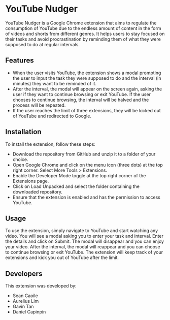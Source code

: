 # YouTube Nudger

YouTube Nudger is a Google Chrome extension that aims to regulate the consumption of YouTube due to the endless amount of content in the form of videos and shorts from different genres. It helps users to stay focused on their tasks and avoid procrastination by reminding them of what they were supposed to do at regular intervals.

## Features

- When the user visits YouTube, the extension shows a modal prompting the user to input the task they were supposed to do and the interval (in minutes) they want to be reminded of it.
- After the interval, the modal will appear on the screen again, asking the user if they want to continue browsing or exit YouTube. If the user chooses to continue browsing, the interval will be halved and the process will be repeated.
- If the user reaches the limit of three extensions, they will be kicked out of YouTube and redirected to Google.

## Installation

To install the extension, follow these steps:

- Download the repository from GitHub and unzip it to a folder of your choice.
- Open Google Chrome and click on the menu icon (three dots) at the top right corner. Select More Tools > Extensions.
- Enable the Developer Mode toggle at the top right corner of the Extensions page.
- Click on Load Unpacked and select the folder containing the downloaded repository.
- Ensure that the extension is enabled and has the permission to access YouTube.

## Usage

To use the extension, simply navigate to YouTube and start watching any video. You will see a modal asking you to enter your task and interval. Enter the details and click on Submit. The modal will disappear and you can enjoy your video. After the interval, the modal will reappear and you can choose to continue browsing or exit YouTube. The extension will keep track of your extensions and kick you out of YouTube after the limit.

## Developers

This extension was developed by:

- Sean Caoile
- Aurelius Lim
- Gavin Tan
- Daniel Capinpin